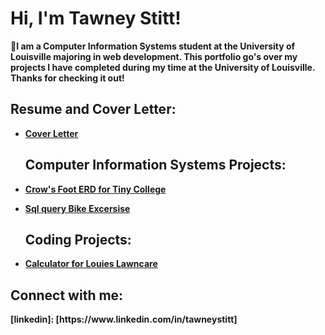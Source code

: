 <h1>Hi, I'm Tawney Stitt! <a href="[https://www.linkedin.com/in/tawneystitt/]"></a> </h1>

<b>💬I am a Computer Information Systems student at the University of Louisville majoring in web development. This portfolio go's over my projects I have completed during my time at the University of Louisville. Thanks for checking it out!</br>

<h2>Resume and Cover Letter:</h2>

  - [Cover Letter](https://github.com/Tawneystitt/CoverLetter1)


    <h2>Computer Information Systems Projects:</h2>

  - [Crow's Foot ERD for Tiny College](https://github.com/Tawneystitt/Crow-s-Foot-Notation-ERD)
  - [Sql query Bike Excersise](https://github.com/Tawneystitt/Sql-Bike-Excersise/blob/main/README.md)




    <h2>Coding Projects:</h2>

  - [Calculator for Louies Lawncare](https://github.com/Tawneystitt/Program-Calculator/blob/main/README.md)






<h2> Connect with me:</h2>
[linkedin]: [https://www.linkedin.com/in/tawneystitt]


<!--
**Tawneystitt/Tawneystitt** is a ✨ _special_ ✨ repository because its `README.md` (this file) appears on your GitHub profile.

Here are some ideas to get you started:

- 🔭 I’m currently working on ...
- 🌱 I’m currently learning ...
- 👯 I’m looking to collaborate on ...
- 🤔 I’m looking for help with ...
- 💬 Ask me about ...
- 📫 How to reach me: ...
- 😄 Pronouns: ...
- ⚡ Fun fact: ...
-->
